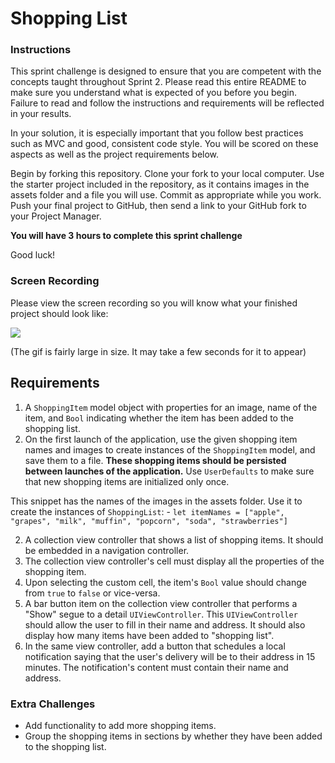 # Shopping List

### Instructions

This sprint challenge is designed to ensure that you are competent with the concepts taught throughout Sprint 2. Please read this entire README to make sure you understand what is expected of you before you begin. Failure to read and follow the instructions and requirements will be reflected in your results.

In your solution, it is especially important that you follow best practices such as MVC and good, consistent code style. You will be scored on these aspects as well as the project requirements below.

Begin by forking this repository. Clone your fork to your local computer. Use the starter project included in the repository, as it contains images in the assets folder and a file you will use. Commit as appropriate while you work. Push your final project to GitHub, then send a link to your GitHub fork to your Project Manager.

**You will have 3 hours to complete this sprint challenge**

Good luck!

### Screen Recording

Please view the screen recording so you will know what your finished project should look like:

![](https://user-images.githubusercontent.com/16965587/43629692-37015176-96bb-11e8-851b-dba8f56f06e0.gif)

(The gif is fairly large in size. It may take a few seconds for it to appear)

## Requirements

1. A `ShoppingItem` model object with properties for an image, name of the item, and `Bool` indicating whether the item has been added to the shopping list.
2. On the first launch of the application, use the given shopping item names and images to create instances of the `ShoppingItem` model, and save them to a file. **These shopping items should be persisted between launches of the application.** Use `UserDefaults` to make sure that new shopping items are initialized only once. 

This snippet has the names of the images in the assets folder. Use it to create the instances of `ShoppingList`:
    - `let itemNames = ["apple", "grapes", "milk", "muffin", "popcorn", "soda", "strawberries"]` 
    
2. A collection view controller that shows a list of shopping items. It should be embedded in a navigation controller.
3. The collection view controller's cell must display all the properties of the shopping item.
4. Upon selecting the custom cell, the item's `Bool` value should change from `true` to `false` or vice-versa.
5. A bar button item on the collection view controller that performs a "Show" segue to a detail `UIViewController`. This `UIViewController` should allow the user to fill in their name and address. It should also display how many items have been added to "shopping list".
6. In the same view controller, add a button that schedules a local notification saying that the user's delivery will be to their address in 15 minutes. The notification's content must contain their name and address.

### Extra Challenges

- Add functionality to add more shopping items.
- Group the shopping items in sections by whether they have been added to the shopping list.
